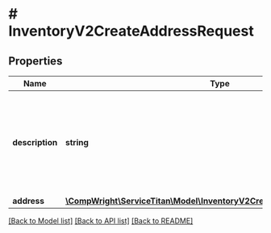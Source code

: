 # # InventoryV2CreateAddressRequest

## Properties

Name | Type | Description | Notes
------------ | ------------- | ------------- | -------------
**description** | **string** | Description of the shipping address, like customer address or technician&#39;s truck for example |
**address** | [**\CompWright\ServiceTitan\Model\InventoryV2CreateAddressRequestAddress**](InventoryV2CreateAddressRequestAddress.md) |  |

[[Back to Model list]](../../README.md#models) [[Back to API list]](../../README.md#endpoints) [[Back to README]](../../README.md)
